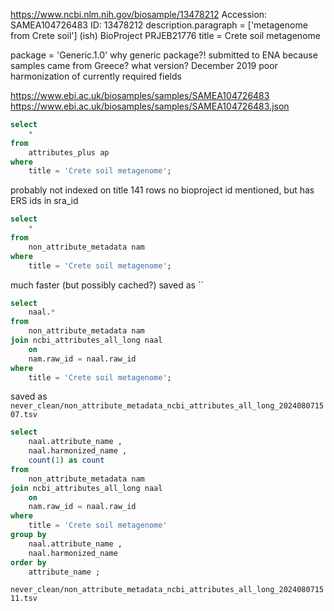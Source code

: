 https://www.ncbi.nlm.nih.gov/biosample/13478212
Accession: SAMEA104726483 ID: 13478212
description.paragraph = ['metagenome from Crete soil'] (ish)
BioProject PRJEB21776
title = Crete soil metagenome

package = 'Generic.1.0'
why generic package?!
submitted to ENA because samples came from Greece?
what version?
December 2019
poor harmonization of currently required fields

https://www.ebi.ac.uk/biosamples/samples/SAMEA104726483
https://www.ebi.ac.uk/biosamples/samples/SAMEA104726483.json

```sql
select
	*
from
	attributes_plus ap
where
	title = 'Crete soil metagenome';
```

probably not indexed on title
141 rows
no bioproject id mentioned, but has ERS ids in sra_id


```sql
select
	*
from
	non_attribute_metadata nam 
where
	title = 'Crete soil metagenome';
```

much faster (but possibly cached?)
saved as ``

```sql
select
	naal.*
from
	non_attribute_metadata nam
join ncbi_attributes_all_long naal 
	on
	nam.raw_id = naal.raw_id
where
	title = 'Crete soil metagenome';
```

saved as `never_clean/non_attribute_metadata_ncbi_attributes_all_long_202408071507.tsv`

```sql
select
	naal.attribute_name ,
	naal.harmonized_name ,
	count(1) as count
from
	non_attribute_metadata nam
join ncbi_attributes_all_long naal 
	on
	nam.raw_id = naal.raw_id
where
	title = 'Crete soil metagenome'
group by
	naal.attribute_name ,
	naal.harmonized_name
order by
	attribute_name ;
```

`never_clean/non_attribute_metadata_ncbi_attributes_all_long_202408071511.tsv`

